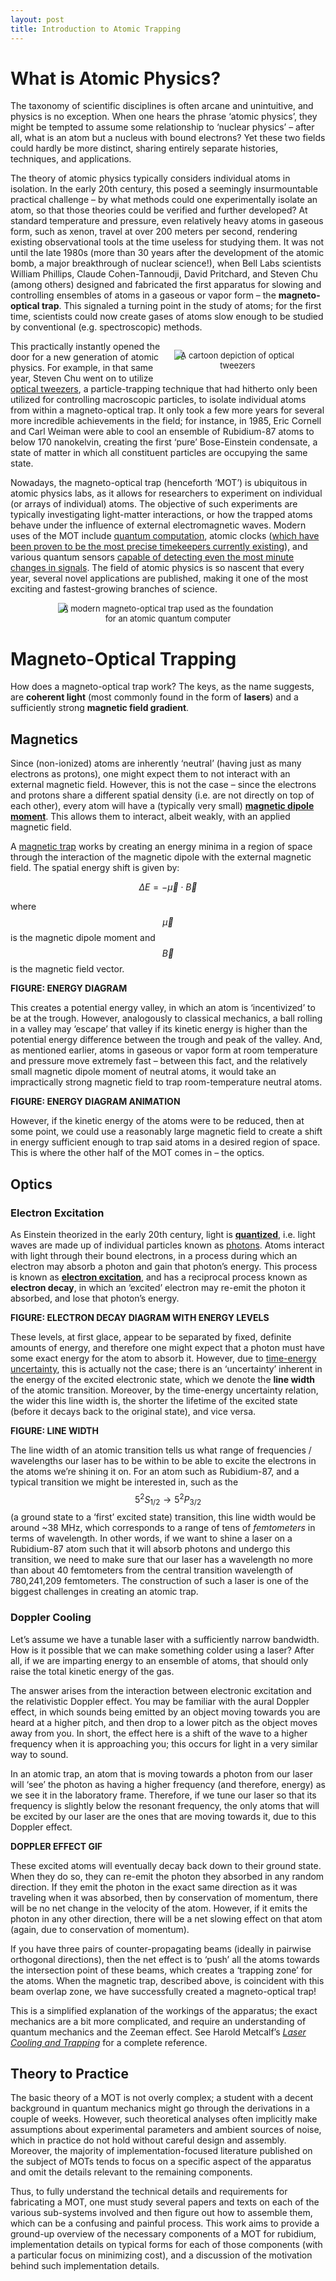 ```yaml
---
layout: post
title: Introduction to Atomic Trapping
---
```


# What is Atomic Physics?

The taxonomy of scientific disciplines is often arcane and unintuitive, and physics is no exception. When one hears the phrase ‘atomic physics’, they might be tempted to assume some relationship to ‘nuclear physics’ – after all, what is an atom but a nucleus with bound electrons? Yet these two fields could hardly be more distinct, sharing entirely separate histories, techniques, and applications.

The theory of atomic physics typically considers individual atoms in isolation. In the early 20th century, this posed a seemingly insurmountable practical challenge – by what methods could one experimentally isolate an atom, so that those theories could be verified and further developed? At standard temperature and pressure, even relatively heavy atoms in gaseous form, such as xenon, travel at over 200 meters per second, rendering existing observational tools at the time useless for studying them. It was not until the late 1980s (more than 30 years after the development of the atomic bomb, a major breakthrough of nuclear science!), when Bell Labs scientists William Phillips, Claude Cohen-Tannoudji, David Pritchard, and Steven Chu (among others) designed and fabricated the first apparatus for slowing and controlling ensembles of atoms in a gaseous or vapor form – the **magneto-optical trap**. This signaled a turning point in the study of atoms; for the first time, scientists could now create gases of atoms slow enough to be studied by conventional (e.g. spectroscopic) methods.

<figure style="float: right; margin-left: 20px; width:40%; height:auto;">
<img src="{{site.baseurl}}static/projects/mot/tweezers.png"/>
     <figcaption style="text-align:center; font-size: 13px; margin-top:-15px;">A cartoon depiction of optical tweezers</figcaption>
</figure>

This practically instantly opened the door for a new generation of atomic physics. For example, in that same year, Steven Chu went on to utilize [optical tweezers](https://en.wikipedia.org/wiki/Optical_tweezers), a particle-trapping technique that had hitherto only been utilized for controlling macroscopic particles, to isolate individual atoms from within a magneto-optical trap. It only took a few more years for several more incredible achievements in the field; for instance, in 1985, Eric Cornell and Carl Weiman were able to cool an ensemble of Rubidium-87 atoms to below 170 nanokelvin, creating the first ‘pure’ Bose-Einstein condensate, a state of matter in which all constituent particles are occupying the same state.

Nowadays, the magneto-optical trap (henceforth ‘MOT’) is ubiquitous in atomic physics labs, as it allows for researchers to experiment on individual (or arrays of individual) atoms. The objective of such experiments are typically investigating light-matter interactions, or how the trapped atoms behave under the influence of external electromagnetic waves. Modern uses of the MOT include [quantum computation](https://siliconangle.com/2021/07/21/atom-computing-exits-stealth-quantum-computing-system-made-atoms-controlled-lasers/), atomic clocks ([which have been proven to be the most precise timekeepers currently existing](https://spectrum.ieee.org/optical-atomic-clock-advantage-expands-electronics)), and various quantum sensors [capable of detecting even the most minute changes in signals](https://syrte.obspm.fr/spip/science/iaci/projets-en-cours/gravimetre/article/gravimetre-a-atomes-froids?lang=en). The field of atomic physics is so nascent that every year, several novel applications are published, making it one of the most exciting and fastest-growing branches of science.

<figure style="display: block;
  margin-left: auto;
  margin-right: auto;
  width: 70%;">
  <!-- width:600px; height:auto;"> -->
<img src="{{site.baseurl}}static/projects/mot/mot.jpg"/>
     <figcaption style="text-align:center; font-size: 13px; margin-top:-15px;">A modern magneto-optical trap used as the foundation for an atomic quantum computer</figcaption>
</figure>

# Magneto-Optical Trapping

How does a magneto-optical trap work? The keys, as the name suggests, are **coherent light** (most commonly found in the form of **lasers**) and a sufficiently strong **magnetic field gradient**.

## Magnetics

Since (non-ionized) atoms are inherently ‘neutral’ (having just as many electrons as protons), one might expect them to not interact with an external magnetic field. However, this is not the case – since the electrons and protons share a different spatial density (i.e. are not directly on top of each other), every atom will have a (typically very small) [**magnetic dipole moment**](https://en.wikipedia.org/wiki/Magnetic_moment). This allows them to interact, albeit weakly, with an applied magnetic field.

A [magnetic trap](https://en.wikipedia.org/wiki/Magnetic_trap_(atoms)) works by creating an energy minima in a region of space through the interaction of the magnetic dipole with the external magnetic field. The spatial energy shift is given by:

$$\Delta E =- \vec{\mu} \cdot \vec{B}$$

where $$\vec{\mu}$$ is the magnetic dipole moment and $$\vec{B}$$ is the magnetic field vector.

**FIGURE: ENERGY DIAGRAM**

This creates a potential energy valley, in which an atom is ‘incentivized’ to be at the trough. However, analogously to classical mechanics, a ball rolling in a valley may ‘escape’ that valley if its kinetic energy is higher than the potential energy difference between the trough and peak of the valley. And, as mentioned earlier, atoms in gaseous or vapor form at room temperature and pressure move extremely fast – between this fact, and the relatively small magnetic dipole moment of neutral atoms, it would take an impractically strong magnetic field to trap room-temperature neutral atoms.

**FIGURE: ENERGY DIAGRAM ANIMATION**

However, if the kinetic energy of the atoms were to be reduced, then at some point, we could use a reasonably large magnetic field to create a shift in energy sufficient enough to trap said atoms in a desired region of space. This is where the other half of the MOT comes in – the optics.

## Optics

### Electron Excitation

As Einstein theorized in the early 20th century, light is [**quantized**](https://en.wikipedia.org/wiki/Photon), i.e. light waves are made up of individual particles known as [photons](https://en.wikipedia.org/wiki/Photon). Atoms interact with light through their bound electrons, in a process during which an electron may absorb a photon and gain that photon’s energy. This process is known as [**electron excitation**](https://en.wikipedia.org/wiki/Electron_excitation), and has a reciprocal process known as **electron decay**, in which an ‘excited’ electron may re-emit the photon it absorbed, and lose that photon’s energy.

**FIGURE: ELECTRON DECAY DIAGRAM WITH ENERGY LEVELS**

These levels, at first glace, appear to be separated by fixed, definite amounts of energy, and therefore one might expect that a photon must have some exact energy for the atom to absorb it. However, due to [time-energy uncertainty](https://math.ucr.edu/home/baez/uncertainty.html), this is actually not the case; there is an ‘uncertainty’ inherent in the energy of the excited electronic state, which we denote the **line width** of the atomic transition. Moreover, by the time-energy uncertainty relation, the wider this line width is, the shorter the lifetime of the excited state (before it decays back to the original state), and vice versa.

**FIGURE: LINE WIDTH**

The line width of an atomic transition tells us what range of frequencies / wavelengths our laser has to be within to be able to excite the electrons in the atoms we’re shining it on. For an atom such as Rubidium-87, and a typical transition we might be interested in, such as the $$5^2 S_{1/2} \to 5^2 P_{3/2}$$ (a ground state to a ‘first’ excited state) transition, this line width would be around ~38 MHz, which corresponds to a range of tens of *femtometers* in terms of wavelength. In other words, if we want to shine a laser on a Rubidium-87 atom such that it will absorb photons and undergo this transition, we need to make sure that our laser has a wavelength no more than about 40 femtometers from the central transition wavelength of 780,241,209 femtometers. The construction of such a laser is one of the biggest challenges in creating an atomic trap.

### Doppler Cooling

Let’s assume we have a tunable laser with a sufficiently narrow bandwidth. How is it possible that we can make something colder using a laser? After all, if we are imparting energy to an ensemble of atoms, that should only raise the total kinetic energy of the gas.

The answer arises from the interaction between electronic excitation and the relativistic Doppler effect. You may be familiar with the aural Doppler effect, in which sounds being emitted by an object moving towards you are heard at a higher pitch, and then drop to a lower pitch as the object moves away from you. In short, the effect here is a shift of the wave to a higher frequency when it is approaching you; this occurs for light in a very similar way to sound.

In an atomic trap, an atom that is moving towards a photon from our laser will ‘see’ the photon as having a higher frequency (and therefore, energy) as we see it in the laboratory frame. Therefore, if we tune our laser so that its frequency is slightly below the resonant frequency, the only atoms that will be excited by our laser are the ones that are moving towards it, due to this Doppler effect.

**DOPPLER EFFECT GIF**

These excited atoms will eventually decay back down to their ground state. When they do so, they can re-emit the photon they absorbed in any random direction. If they emit the photon in the exact same direction as it was traveling when it was absorbed, then by conservation of momentum, there will be no net change in the velocity of the atom. However, if it emits the photon in any other direction, there will be a net slowing effect on that atom (again, due to conservation of momentum).

If you have three pairs of counter-propagating beams (ideally in pairwise orthogonal directions), then the net effect is to ‘push’ all the atoms towards the intersection point of these beams, which creates a ‘trapping zone’ for the atoms. When the magnetic trap, described above, is coincident with this beam overlap zone, we have successfully created a magneto-optical trap!

This is a simplified explanation of the workings of the apparatus; the exact mechanics are a bit more complicated, and require an understanding of quantum mechanics and the Zeeman effect. See Harold Metcalf’s *[Laser Cooling and Trapping](https://link.springer.com/book/10.1007/978-1-4612-1470-0)* for a complete reference.


## Theory to Practice

The basic theory of a MOT is not overly complex; a student with a decent background in quantum mechanics might go through the derivations in a couple of weeks. However, such theoretical analyses often implicitly make assumptions about experimental parameters and ambient sources of noise, which in practice do not hold without careful design and assembly. Moreover, the majority of implementation-focused literature published on the subject of MOTs tends to focus on a specific aspect of the apparatus and omit the details relevant to the remaining components.

Thus, to fully understand the technical details and requirements for fabricating a MOT, one must study several papers and texts on each of the various sub-systems involved and then figure out how to assemble them, which can be a confusing and painful process. This work aims to provide a ground-up overview of the necessary components of a MOT for rubidium, implementation details on typical forms for each of those components (with a particular focus on minimizing cost), and a discussion of the motivation behind such implementation details.
